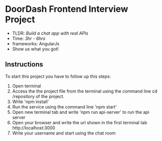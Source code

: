 # DoorDash Frontend Interview Project
* TLDR: *Build a chat app with real APIs*
* Time: *3hr - 6hrs*
*  frameworks: AngularJs
* Show us what you got!

## Instructions

To start this project you have to follow up this steps:

1.  Open terminal
2.  Access the the project file from the terminal using the command line cd /repository of the project.
3.  Write 'npm install'
4.  Run the service using the command line 'npm start'
5.  Open new terminal tab and write 'npm run api-server' to run the api server
6.  Open your browser and write the url shown in the first terminal tab http://localhost:3000
7.  Write your username and start using the chat room